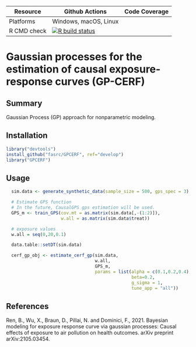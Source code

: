 | Resource    |  Github Actions      |  Code Coverage  |
| ----------  | -------------------- | --------------- |
| Platforms   | Windows, macOS, Linux|                 |
| R CMD check | [![R build status](https://github.com/FASRC/GPCERF/workflows/R-CMD-check/badge.svg)](https://github.com/fasrc/GPCERF/actions) | 


# Gaussian processes for the estimation of causal exposure-response curves (GP-CERF)

## Summary
Gaussian Process (GP) approach for nonparametric modeling. 

## Installation

```r
library("devtools")
install_github("fasrc/GPCERF", ref="develop")
library("GPCERF")
```

## Usage


```r
  sim.data <- generate_synthetic_data(sample_size = 500, gps_spec = 3)

  # Estimate GPS function
  # In the future, CausalGPS gps estimation will be used.
  GPS_m <- train_GPS(cov.mt = as.matrix(sim.data[,-(1:2)]),
                     w.all = as.matrix(sim.data$treat))

  # exposure values
  w.all = seq(0,20,0.1)

  data.table::setDT(sim.data)

  cerf_gp_obj <- estimate_cerf_gp(sim.data,
                                  w.all,
                                  GPS_m,
                                  params = list(alpha = c(0.1,0.2,0.4),
                                                beta=0.2,
                                                g_sigma = 1,
                                                tune_app = "all"))

```

## References

Ren, B., Wu, X., Braun, D., Pillai, N. and Dominici, F., 2021. Bayesian modeling for exposure response curve via gaussian processes: Causal effects of exposure to air pollution on health outcomes. arXiv preprint arXiv:2105.03454.
